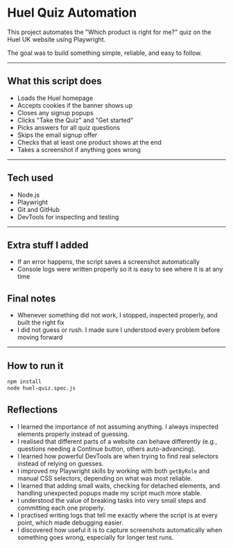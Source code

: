 # Huel Quiz Automation

This project automates the "Which product is right for me?" quiz on the Huel UK website using Playwright.

The goal was to build something simple, reliable, and easy to follow.  

---

## What this script does

- Loads the Huel homepage
- Accepts cookies if the banner shows up
- Closes any signup popups
- Clicks "Take the Quiz" and "Get started"
- Picks answers for all quiz questions
- Skips the email signup offer
- Checks that at least one product shows at the end
- Takes a screenshot if anything goes wrong

---

## Tech used

- Node.js
- Playwright
- Git and GitHub
- DevTools for inspecting and testing

---

## Extra stuff I added

- If an error happens, the script saves a screenshot automatically
- Console logs were written properly so it is easy to see where it is at any time

## Final notes

- Whenever something did not work, I stopped, inspected properly, and built the right fix
- I did not guess or rush. I made sure I understood every problem before moving forward


---

## How to run it

```bash
npm install
node huel-quiz.spec.js
```


## Reflections

- I learned the importance of not assuming anything. I always inspected elements properly instead of guessing.
- I realised that different parts of a website can behave differently (e.g., questions needing a Continue button, others auto-advancing).
- I learned how powerful DevTools are when trying to find real selectors instead of relying on guesses.
- I improved my Playwright skills by working with both `getByRole` and manual CSS selectors, depending on what was most reliable.
- I learned that adding small waits, checking for detached elements, and handling unexpected popups made my script much more stable.
- I understood the value of breaking tasks into very small steps and committing each one properly.
- I practised writing logs that tell me exactly where the script is at every point, which made debugging easier.
- I discovered how useful it is to capture screenshots automatically when something goes wrong, especially for longer test runs.
